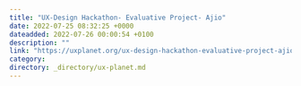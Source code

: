 ```yaml
---
title: "UX-Design Hackathon- Evaluative Project- Ajio"
date: 2022-07-25 08:32:25 +0000
dateadded: 2022-07-26 00:00:54 +0100
description: ""
link: "https://uxplanet.org/ux-design-hackathon-evaluative-project-ajio-ddb0aefacbc0?source=rss----819cc2aaeee0---4"
category:
directory: _directory/ux-planet.md
---
```

